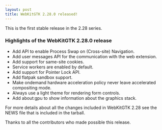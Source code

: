 ```yaml
---
layout: post
title: WebKitGTK 2.28.0 released!
---
```


This is the first stable release in the 2.28 series.

### Highlights of the WebKitGTK 2.28.0 release

 - Add API to enable Process Swap on (Cross-site) Navigation.
 - Add user messages API for the communication with the web extension.
 - Add support for same-site cookies.
 - Service workers are enabled by default.
 - Add support for Pointer Lock API.
 - Add flatpak sandbox support.
 - Make ondemand hardware acceleration policy never leave accelerated compositing mode.
 - Always use a light theme for rendering form controls.
 - Add about:gpu to show information about the graphics stack.

For more details about all the changes included in WebKitGTK 2.28 see
the NEWS file that is included in the tarball.

Thanks to all the contributors who made possible this release.
